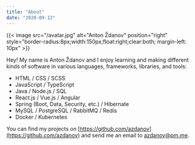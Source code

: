 ```yaml
---
title: "About"
date: "2020-09-12"
---
```


{{< image src="/avatar.jpg" alt="Anton Ždanov" position="right" style="border-radius:8px;width:150px;float:right;clear:both; margin-left: 10px" >}}

Hey! My name is Anton Ždanov and I enjoy learning and making different kinds of software in various languages, frameworks, libraries, and tools:

- HTML / CSS / SCSS
- JavaScript / TypeScript
- Java / Node.js / SQL
- React.js / Vue.js / Angular
- Spring (Boot, Data, Security, etc.) / Hibernate
- MySQL / PostgreSQL / RabbitMQ / Redis
- Docker / Kubernetes

You can find my projects on [https://github.com/azdanov](https://github.com/azdanov) and send me an email to [azdanov@pm.me](mailto:azdanov@pm.me).
